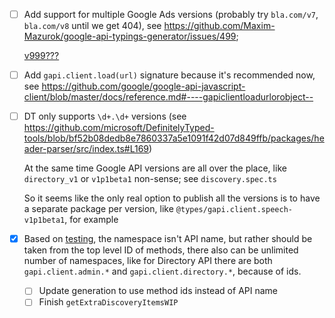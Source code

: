 - [ ] Add support for multiple Google Ads versions (probably try `bla.com/v7`, `bla.com/v8` until we get 404), see https://github.com/Maxim-Mazurok/google-api-typings-generator/issues/499;

  [v999???](https://googleads.googleapis.com/$discovery/rest)

- [ ] Add `gapi.client.load(url)` signature because it's recommended now, see https://github.com/google/google-api-javascript-client/blob/master/docs/reference.md#----gapiclientloadurlorobject--
- [ ] DT only supports `\d+.\d+` versions (see https://github.com/microsoft/DefinitelyTyped-tools/blob/bf52b08dedb8e7860337a5e1091f42d07d849ffb/packages/header-parser/src/index.ts#L169)

  At the same time Google API versions are all over the place, like `directory_v1` or `v1p1beta1` non-sense; see `discovery.spec.ts`

  So it seems like the only real option to publish all the versions is to have a separate package per version, like `@types/gapi.client.speech-v1p1beta1`, for example

- [x] Based on [testing](https://github.com/Maxim-Mazurok/gapi/blob/16cb1357d442335f71bf0525976a5313de11be3a/client/test/modules.karma.js#L100), the namespace isn't API name, but rather should be taken from the top level ID of methods, there also can be unlimited number of namespaces, like for Directory API there are both `gapi.client.admin.*` and `gapi.client.directory.*`, because of ids.
  - [ ] Update generation to use method ids instead of API name
  - [ ] Finish `getExtraDiscoveryItemsWIP`
